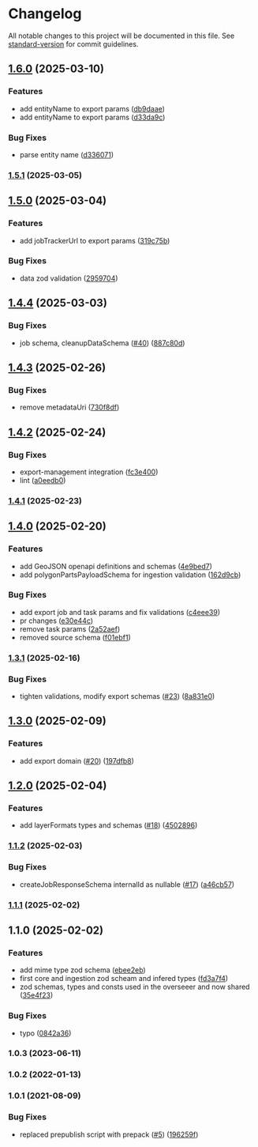 # Changelog

All notable changes to this project will be documented in this file. See [standard-version](https://github.com/conventional-changelog/standard-version) for commit guidelines.

## [1.6.0](https://github.com/MapColonies/raster-shared/compare/v1.5.0...v1.6.0) (2025-03-10)


### Features

* add entityName to export params ([db9daae](https://github.com/MapColonies/raster-shared/commit/db9daaec84074449397bae4c8f4c1376f2d5a67f))
* add entityName to export params ([d33da9c](https://github.com/MapColonies/raster-shared/commit/d33da9cf108ea612cc3c56a41a061f13ded01b18))


### Bug Fixes

* parse entity name ([d336071](https://github.com/MapColonies/raster-shared/commit/d336071c463b4d82c6ae0537e43ba21b36f4cc9b))

### [1.5.1](https://github.com/MapColonies/raster-shared/compare/v1.5.0...v1.5.1) (2025-03-05)

## [1.5.0](https://github.com/MapColonies/raster-shared/compare/v1.4.4...v1.5.0) (2025-03-04)


### Features

* add jobTrackerUrl to export params ([319c75b](https://github.com/MapColonies/raster-shared/commit/319c75be77626d9fc31ba33578418efbda72b1ce))


### Bug Fixes

* data zod validation ([2959704](https://github.com/MapColonies/raster-shared/commit/29597045e011cb7546e32555a793b48da99267fc))

## [1.4.4](https://github.com/MapColonies/raster-shared/compare/v1.4.3...v1.4.4) (2025-03-03)


### Bug Fixes

* job schema, cleanupDataSchema ([#40](https://github.com/MapColonies/raster-shared/issues/40)) ([887c80d](https://github.com/MapColonies/raster-shared/commit/887c80d4c22c0be1b6722ba94cee1218776d0f82))

## [1.4.3](https://github.com/MapColonies/raster-shared/compare/v1.4.2...v1.4.3) (2025-02-26)


### Bug Fixes

* remove metadataUri ([730f8df](https://github.com/MapColonies/raster-shared/commit/730f8dfd17155b55bd268627b0e0db8a341e9182))

## [1.4.2](https://github.com/MapColonies/raster-shared/compare/v1.4.1...v1.4.2) (2025-02-24)


### Bug Fixes

* export-management integration ([fc3e400](https://github.com/MapColonies/raster-shared/commit/fc3e400d6442f0784b75d84bbac23250eb6bee09))
* lint ([a0eedb0](https://github.com/MapColonies/raster-shared/commit/a0eedb074d685363cc731f7e86ae70e9ad4321a2))

### [1.4.1](https://github.com/MapColonies/raster-shared/compare/v1.4.0...v1.4.1) (2025-02-23)

## [1.4.0](https://github.com/MapColonies/raster-shared/compare/v1.3.1...v1.4.0) (2025-02-20)


### Features

* add GeoJSON openapi definitions and schemas ([4e9bed7](https://github.com/MapColonies/raster-shared/commit/4e9bed7db8c7fd620d1050dc51878e798c3d1dd7))
* add polygonPartsPayloadSchema for ingestion validation ([162d9cb](https://github.com/MapColonies/raster-shared/commit/162d9cbf87560c9f987b9e543f53228c97cf79b1))


### Bug Fixes

* add export job and task params and fix validations ([c4eee39](https://github.com/MapColonies/raster-shared/commit/c4eee395030c9cbd13b946dc9de22e6cf9507f54))
* pr changes ([e30e44c](https://github.com/MapColonies/raster-shared/commit/e30e44cff48845a5836f80af562c4f139c69a6aa))
* remove task params ([2a52aef](https://github.com/MapColonies/raster-shared/commit/2a52aef9cb6de659cd68776192072b8cb21f7b7b))
* removed source schema ([f01ebf1](https://github.com/MapColonies/raster-shared/commit/f01ebf103d2446858d33b653667dd610054b2ff3))

### [1.3.1](https://github.com/MapColonies/raster-shared/compare/v1.3.0...v1.3.1) (2025-02-16)


### Bug Fixes

* tighten validations, modify export schemas ([#23](https://github.com/MapColonies/raster-shared/issues/23)) ([8a831e0](https://github.com/MapColonies/raster-shared/commit/8a831e0d3e7416a6fe72ca60026f4592fd00b905))

## [1.3.0](https://github.com/MapColonies/raster-shared/compare/v1.2.0...v1.3.0) (2025-02-09)


### Features

* add export domain ([#20](https://github.com/MapColonies/raster-shared/issues/20)) ([197dfb8](https://github.com/MapColonies/raster-shared/commit/197dfb82db2b4be50c4c18d63ad8112b33c50d25))

## [1.2.0](https://github.com/MapColonies/raster-shared/compare/v1.1.2...v1.2.0) (2025-02-04)


### Features

* add layerFormats types and schemas ([#18](https://github.com/MapColonies/raster-shared/issues/18)) ([4502896](https://github.com/MapColonies/raster-shared/commit/45028969518c394b34f937e7276408fdb8666b0f))

### [1.1.2](https://github.com/MapColonies/raster-shared/compare/v1.1.1...v1.1.2) (2025-02-03)


### Bug Fixes

* createJobResponseSchema internalId as nullable ([#17](https://github.com/MapColonies/raster-shared/issues/17)) ([a46cb57](https://github.com/MapColonies/raster-shared/commit/a46cb57352386479deedb39e22f46c8f65c90eed))

### [1.1.1](https://github.com/MapColonies/raster-shared/compare/v1.1.0...v1.1.1) (2025-02-02)

## 1.1.0 (2025-02-02)


### Features

* add mime type zod schema ([ebee2eb](https://github.com/MapColonies/raster-shared/commit/ebee2ebb6dc75a8245d74c8cad14be93722951c1))
* first core and ingestion zod scheam and infered types ([fd3a7f4](https://github.com/MapColonies/raster-shared/commit/fd3a7f4bed77125c048b4499601600bc8f655042))
* zod schemas, types and consts used in the overseeer and now shared ([35e4f23](https://github.com/MapColonies/raster-shared/commit/35e4f2356e2577d1777455eaf479b5528942ac84))


### Bug Fixes

* typo ([0842a36](https://github.com/MapColonies/raster-shared/commit/0842a36cbc09ec32db621c9093edd09f5a18c448))

### 1.0.3 (2023-06-11)

### 1.0.2 (2022-01-13)

### 1.0.1 (2021-08-09)


### Bug Fixes

* replaced prepublish script with prepack ([#5](https://github.com/MapColonies/ts-npm-package-boilerplate/issues/5)) ([196259f](https://github.com/MapColonies/ts-npm-package-boilerplate/commit/196259f77cca41c45a9723c04da0d83b7555145b))
